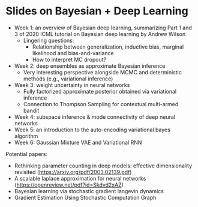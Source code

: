 # Slides on Bayesian + Deep Learning

- Week 1: an overview of Bayesian deep learning, summarizing Part 1 and 3 of 2020 ICML tutorial on Bayesian deep learning by Andrew Wilson
  - Lingering questions:
    - Relationship between generalization, inductive bias, marginal likelihood and bias-and-variance
    - How to interpret MC dropout?
- Week 2: deep ensembles as approximate Bayesian inference
  - Very interesting perspective alongside MCMC and deterministic methods (e.g., variational inference)
- Week 3: weight uncertainty in neural networks
  - Fully factorized approximate posterior obtained via variational inference
  - Connection to Thompson Sampling for contextual multi-armed bandit
- Week 4: subspace inference & mode connectivity of deep neural networks
- Week 5: an introduction to the auto-encoding variational bayes algorithm
- Week 6: Gaussian Mixture VAE and Variational RNN

Potential papers:
- Rethinking parameter counting in deep models: effective dimensionality revisited (https://arxiv.org/pdf/2003.02139.pdf)
- A scalable laplace approximation for neural networks (https://openreview.net/pdf?id=Skdvd2xAZ)
- Bayesian learning via stochastic gradient langevin dynamics 
- Gradient Estimation Using Stochastic Computation Graph
